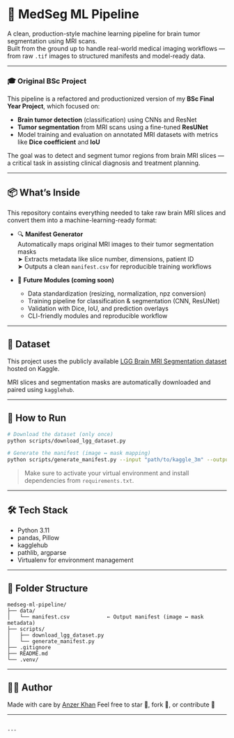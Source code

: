 # 🧠 MedSeg ML Pipeline

A clean, production-style machine learning pipeline for brain tumor segmentation using MRI scans.  
Built from the ground up to handle real-world medical imaging workflows — from raw `.tif` images to structured manifests and model-ready data.

---


### 🎓 Original BSc Project

This pipeline is a refactored and productionized version of my **BSc Final Year Project**, which focused on:

* **Brain tumor detection** (classification) using CNNs and ResNet
* **Tumor segmentation** from MRI scans using a fine-tuned **ResUNet**
* Model training and evaluation on annotated MRI datasets with metrics like **Dice coefficient** and **IoU**

The goal was to detect and segment tumor regions from brain MRI slices — a critical task in assisting clinical diagnosis and treatment planning.

---


## 📦 What’s Inside

This repository contains everything needed to take raw brain MRI slices and convert them into a machine-learning-ready format:

- 🔍 **Manifest Generator**  
  Automatically maps original MRI images to their tumor segmentation masks  
  ➤ Extracts metadata like slice number, dimensions, patient ID  
  ➤ Outputs a clean `manifest.csv` for reproducible training workflows

- 🧪 **Future Modules (coming soon)**  
  - Data standardization (resizing, normalization, npz conversion)  
  - Training pipeline for classification & segmentation (CNN, ResUNet)  
  - Validation with Dice, IoU, and prediction overlays  
  - CLI-friendly modules and reproducible workflow

---

## 🧠 Dataset

This project uses the publicly available [LGG Brain MRI Segmentation dataset](https://www.kaggle.com/datasets/mateuszbuda/lgg-mri-segmentation) hosted on Kaggle.

MRI slices and segmentation masks are automatically downloaded and paired using `kagglehub`.

---

## 🚀 How to Run

```bash
# Download the dataset (only once)
python scripts/download_lgg_dataset.py

# Generate the manifest (image ↔ mask mapping)
python scripts/generate_manifest.py --input "path/to/kaggle_3m" --output data/manifest.csv
````

> Make sure to activate your virtual environment and install dependencies from `requirements.txt`.

---

## 🛠 Tech Stack

* Python 3.11
* pandas, Pillow
* kagglehub
* pathlib, argparse
* Virtualenv for environment management

---

## 📁 Folder Structure

```
medseg-ml-pipeline/
├── data/
│   └── manifest.csv            ← Output manifest (image ↔ mask metadata)
├── scripts/
│   ├── download_lgg_dataset.py
│   └── generate_manifest.py
├── .gitignore
├── README.md
└── .venv/
```

---

## 👨‍💻 Author

Made with care by [Anzer Khan](https://github.com/Anzerkhan27)
Feel free to star 🌟, fork 🍴, or contribute 🤝

---

```

---


